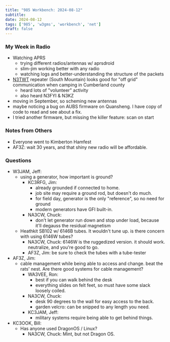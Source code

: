 ```yaml
---
title: "985 Workbench: 2024-08-12"
subtitle:
date: 2024-08-12
tags: ['985', 'w3gms', 'workbench', 'net']
draft: false
---
```


### My Week in Radio

- Watching APRS
  - trying different radios/antennas w/ aprsdroid
  - slim-jim working better with any radio
  - watching logs and better-understanding the structure of the packets
- [N3TWT](https://n3twt.org/) repeater (South Mountain) looks good 
  for "off grid" communication
  when camping in Cumberland county
  - heard lots of "volunteer" activity
  - also heard N3FYI & N3KZ
- moving in September, so scheming new antennas
- maybe noticing a bug on AUBS firmware on Quansheng.
  I have copy of code to read and see about a fix.
- I tried another firmware, but missing the killer feature: scan on start

### Notes from Others

- Everyone went to Kimberton Hamfest
- AF3Z: wait 30 years, and that shiny new radio will be affordable.

### Questions

- W3JAM, Jeff:
  - using a generator, how important is ground?
    - KC3RFG, Jim:
      - already grounded if connected to home.
      - job site may require a ground rod, but doesn't do much.
      - for field day, generator is the only "reference", so no need for ground
      - modern generators have GFI built-in.
    - NA3CW, Chuck:
      - don't let generator run down and stop under load,
        because it'll degauss the residual magnetism
  - Heathkit SB102 w/ 6146B tubes. It wouldn't tune up.
    is there concern with using 6146W tubes?
    - NA3CW, Chuck: 6146W is the ruggedized version. it should work.
      neutralize, and you're good to go.
    - AF3Z, Jim: be sure to check the tubes with a tube-tester
- AF3Z, Jim:
  - cable management while being able to access and change.
    beat the rats' nest. Are there good systems for cable management?
    - WA3VEE, Ron:
      - best if you can walk behind the desk
      - everything slides on felt feet, so must have some slack loosely coiled.
    - NA3CW, Chuck:
      - desk 90 degrees to the wall for easy access to the back.
      - garden velcro: can be snipped to any length you need.
    - KC3JAM, Jeff:
      - military systems require being able to get behind things.
- KC3OOK, Bill:
  - Has anyone used DragonOS / Linux?
    - NA3CW, Chuck: Mint, but not Dragon OS.

<!--more-->
